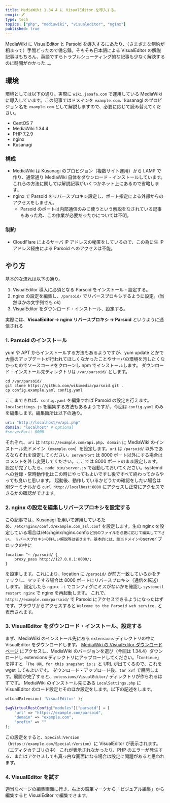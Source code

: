 ```yaml
---
title: MediaWiki 1.34.4 に VisualEditor を導入する。
emoji: 🖊️
type: tech
topics: ["php", "mediawiki", "visualeditor", "nginx"]
published: true
---
```


MediaWiki に VisualEditor と Parsoid を導入するにあたり、（さまざまな制約が相まって）手間どったので備忘録。そもそも日本語による VisualEditor の解説記事はもちろん、英語ですらトラブルシューティング的な記事も少なく解決するのに時間がかかった…。

## 環境

環境としては以下の通り。実際に `wiki.jaoafa.com` で運用している MediaWiki に導入しています。この記事ではドメインを `example.com`、kusanagi のプロビジョン名を `example.com` として解説しますので、必要に応じて読み替えてください。

- CentOS 7
- MediaWiki 1.34.4
- PHP 7.2.9
- nginx
- Kusanagi

### 構成

- MediaWiki は Kusanagi のプロビジョン（複数サイト運用）から LAMP で作り、通常通り MediaWiki 自体をダウンロード・インストールしています。これらの方法に関しては解説記事がいくつかネット上にあるので省略します。
- nginx で Parsoid をリバースプロキシ設定し、ポート指定による外部からのアクセスをしません。
  - Parsoid のポートは内部通信のみに使うという解説をなされている記事もあった為、この作業が必要だったかについては不明。

### 制約

- CloudFlare によるサーバ IP アドレスの秘匿をしているので、この為に生 IP アドレス経由による Parsoid へのアクセスは不能。

## やり方

基本的な流れは以下の通り。

1. VisualEditor 導入に必須となる Parsoid をインストール・設定する。
2. nginx の設定を編集し、`/parsoid/` でリバースプロキシするように設定。(当然ほかの文字列でも ok)
3. VisualEditor をダウンロード・インストール、設定する。

実際には、**VisualEditor → nginx リバースプロキシ → Parsoid** というように通信される

### 1. Parsoid のインストール

yum や APT からインストールする方法もあるようですが、yum update とかで大量のアップデートが行われてほしくなかったことやサーバの環境を汚したくなかったのでソースコードをクローンし npm でインストールします。
ダウンロード・インストール先ディレクトリは `/var/parsoid/` とします。

```shell
cd /var/parsoid/
git clone https://github.com/wikimedia/parsoid.git .
cp config.example.yaml config.yaml
```

ここまできれば、`config.yaml` を編集すれば Parsoid の設定を行えます。`localsettings.js` を編集する方法もあるようですが、今回は `config.yaml` のみを編集します。編集箇所は以下の通り。

```yaml
uri: "http://localhost/w/api.php"
domain: "localhost" # optional
#serverPort: 8000
```

それぞれ、`uri` は `https://example.com/api.php`、`domain` に MediaWiki のインストール先ドメイン（`example.com`）を設定します。`uri` は `/parsoid/` 以外であるならそれを設定してください。`serverPort` は 8000 ポート以外にする場合はコメントを外し変更してください。ここでは 8000 ポートのまま設定します。
設定が完了したら、`node bin/server.js` で起動しておいてください。systemd への登録・常時動作化はこの時にやってもよいですし後ですべて終わってからやっても良いと思います。
起動後、動作しているかどうかの確認をしたい場合は別ターミナルから `curl http://localhost:8000` にアクセスし正常にアクセスできるかの確認ができます。

### 2. nginx の設定を編集しリバースプロキシを設定する

この記事では、Kusanagi を用いて運用しているため、`/etc/nginx/conf.d/example.com_ssl.conf` を設定します。生の nginx を設定している場合は/etc/nginx/nginx.conf`など別のファイルを必要に応じて編集して下さい。 リバースプロキシの詳しい解説等は省きます。基本的には、該当ドメインの`server`ブロックの中に

```nginx
location ^~ /parsoid/ {
    proxy_pass http://127.0.0.1:8000/;
}
```

を設定します。これにより、location に `/parsoid/` が前方一致しているかをチェックし、マッチする場合は 8000 ポートにリバースプロキシ（通信を転送）します。
設定したら `nginx -t` でコンフィグにミスがないかを確認し `systemctl restart nginx` で nginx を再起動します。
これで、`https://example.com/parsoid/` で Parsoid にアクセスできるようになったはずです。ブラウザからアクセスすると `Welcome to the Parsoid web service.` と表示されます。

### 3. VisualEditor をダウンロード・インストール、設定する

まず、MediaWiki のインストール先にある `extensions` ディレクトリの中に VisualEditor をダウンロードします。
[MediaWiki の VisualEditor ダウンロードページ](https://www.mediawiki.org/wiki/Special:ExtensionDistributor/VisualEditor) にアクセスし、MediaWiki のバージョンを選び（今回は 1.34.4）ダウンロードし extensions ディレクトリにアップロードしてください。「`Continue`」を押すと「`The URL for this snapshot is:`」と URL が出てくるので、これを wget してもよいです。
ダウンロード・アップロード後、`tar xvf` で展開します。展開が完了すると、`extensions/VisualEditor/` ディレクトリが作られるはずです。
MediaWiki のインストール先にある `LocalSettings.php` に VisualEditor のロード設定とそのほか設定をします。以下の記述をします。

```php
wfLoadExtension( 'VisualEditor' );

$wgVirtualRestConfig["modules"]["parsoid"] = [
    "url" => "https://example.com/parsoid",
    "domain" => "example.com",
    "prefix" => ""
];
```

この設定をすると、`Special:Version`（`https://example.com/Special:Version`）に VisualEditor が表示されます。（エディタカテゴリの中）
これが表示されなかったり、PHP のエラーが発生する、またはアクセスしても真っ白な画面になる場合は設定に問題があると思われます。

### 4. VisualEditor を試す

適当なページの編集画面に行き、右上の鉛筆マークから「ビジュアル編集」から編集すると VisualEditor で編集できます。
